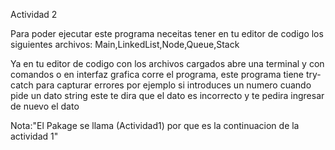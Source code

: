 Actividad 2

Para poder ejecutar este programa neceitas tener en tu editor de codigo los siguientes archivos: Main,LinkedList,Node,Queue,Stack

Ya en tu editor de codigo con los archivos cargados abre una terminal y con comandos o en interfaz grafica corre el programa, este programa tiene try-catch para capturar errores
por ejemplo si introduces un numero cuando pide un dato string este te dira que el dato es incorrecto y te pedira ingresar de nuevo el dato

Nota:"El Pakage se llama (Actividad1) por que es la continuacion de la actividad 1"
